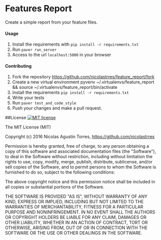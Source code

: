 # Features Report

Create a simple report from your feature files.


#### Usage
1. Install the requirements with `pip install -r requirements.txt`
2. Run `paver run_server`
3. Access to the url `localhost:5000` in your browser


#### Contributing
1. Fork the repository https://github.com/nicolastrres/feature_report/fork
2. Create a new virtual environment pyvenv ~/.virtualenvs/feature_report && source ~/.virtualenvs/feature_report/bin/activate
3. Install the requirements `pip install -r requirements.txt`
4. Write your tests
5. Run `paver test_and_code_style`
6. Push your changes and make a pull request.


##License 
[![MIT license](http://img.shields.io/badge/license-MIT-brightgreen.svg)](http://opensource.org/licenses/MIT)

The MIT License (MIT)

Copyright (c) 2016 Nicolas Agustin Torres, https://github.com/nicolastrres

Permission is hereby granted, free of charge, to any person obtaining a copy of this software and associated documentation files (the "Software"), to deal in the Software without restriction, including without limitation the rights to use, copy, modify, merge, publish, distribute, sublicense, and/or sell copies of the Software, and to permit persons to whom the Software is furnished to do so, subject to the following conditions:

The above copyright notice and this permission notice shall be included in all copies or substantial portions of the Software.

THE SOFTWARE IS PROVIDED "AS IS", WITHOUT WARRANTY OF ANY KIND, EXPRESS OR IMPLIED, INCLUDING BUT NOT LIMITED TO THE WARRANTIES OF MERCHANTABILITY, FITNESS FOR A PARTICULAR PURPOSE AND NONINFRINGEMENT. IN NO EVENT SHALL THE AUTHORS OR COPYRIGHT HOLDERS BE LIABLE FOR ANY CLAIM, DAMAGES OR OTHER LIABILITY, WHETHER IN AN ACTION OF CONTRACT, TORT OR OTHERWISE, ARISING FROM, OUT OF OR IN CONNECTION WITH THE SOFTWARE OR THE USE OR OTHER DEALINGS IN THE SOFTWARE.
